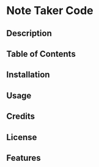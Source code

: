 # Note Taker Code



## Description



## Table of Contents



## Installation



## Usage



## Credits



## License



## Features